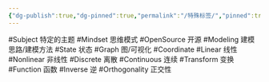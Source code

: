 ```yaml
---
{"dg-publish":true,"dg-pinned":true,"permalink":"/特殊标签/","pinned":true,"dgPassFrontmatter":true,"noteIcon":"","created":"2024-05-21T15:20:28.093+08:00","updated":"2024-08-11T00:32:23.566+08:00"}
---
```




#Subject   特定的主题
#Mindset   思维模式
#OpenSource  开源
#Modeling    建模思路/建模方法
#State    状态
#Graph  图/可视化
#Coordinate
#Linear  线性
#Nonlinear  非线性
#Discrete      离散
#Continuous  连续
#Transform   变换
#Function   函数
#Inverse  逆
#Orthogonality  正交性









